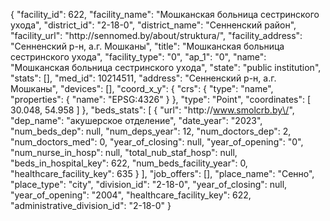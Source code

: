 {
    "facility_id": 622,
    "facility_name": "Мошканская больница сестринского ухода",
    "district_id": "2-18-0",
    "district_name": "Сенненский район",
    "facility_url": "http:\/\/sennomed.by\/about\/struktura\/",
    "facility_address": "Сенненский р-н, а.г. Мошканы",
    "title": "Мошканская больница сестринского ухода",
    "facility_type": "0",
    "ap_1": "0",
    "name": "Мошканская больница сестринского ухода",
    "state": "public institution",
    "stats": [],
    "med_id": 10214511,
    "address": "Сенненский р-н, а.г. Мошканы",
    "devices": [],
    "coord_x_y": {
        "crs": {
            "type": "name",
            "properties": {
                "name": "EPSG:4326"
            }
        },
        "type": "Point",
        "coordinates": [
            30.048,
            54.958
        ]
    },
    "beds_stats": [
        {
            "url": "http:\/\/www.smolcrb.by\/",
            "dep_name": "акушерское отделение",
            "date_year": "2023",
            "num_beds_dep": null,
            "num_deps_year": 12,
            "num_doctors_dep": 2,
            "num_doctors_med": 0,
            "year_of_closing": null,
            "year_of_opening": "0",
            "num_nurse_in_hosp": null,
            "total_nub_staf_hosp": null,
            "beds_in_hospital_key": 622,
            "num_beds_facility_year": 0,
            "healthcare_facility_key": 635
        }
    ],
    "job_offers": [],
    "place_name": "Сенно",
    "place_type": "city",
    "division_id": "2-18-0",
    "year_of_closing": null,
    "year_of_opening": "2004",
    "healthcare_facility_key": 622,
    "administrative_division_id": "2-18-0"
}
